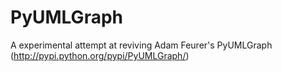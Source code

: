 PyUMLGraph
==========

A experimental attempt at reviving Adam Feurer's PyUMLGraph (http://pypi.python.org/pypi/PyUMLGraph/)